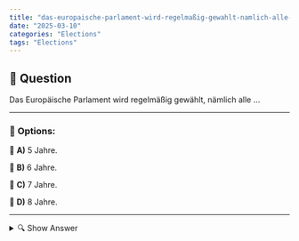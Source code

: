 ```yaml
---
title: "das-europaische-parlament-wird-regelmaßig-gewahlt-namlich-alle-…"
date: "2025-03-10"
categories: "Elections"
tags: "Elections"
---
```


## 📌 **Question**

Das Europäische Parlament wird regelmäßig gewählt, nämlich alle …



---

### 📝 **Options:**

🔘 **A)** 5 Jahre.

🔘 **B)** 6 Jahre.

🔘 **C)** 7 Jahre.

🔘 **D)** 8 Jahre.

---

<details>
  <summary>🔍 Show Answer</summary>

  <p>
💡  <b>Correct Answer:</b>  a
  </p>
  <p>
    📖<b>Explanation:</b>
    The European Parliament is a crucial institution of the European Union, representing the citizens of its member states. It plays a key role in making and passing European laws, alongside the European Commission and the Council of the EU. Members of the European Parliament (MEPs) are elected to ensure democratic representation and accountability. Regular elections allow citizens to choose their representatives and influence the direction of EU policies. Understanding the election cycle is essential for comprehending how the European Parliament functions and maintains its democratic legitimacy.
  </p>
</details>
